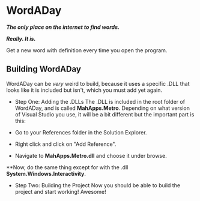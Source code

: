 WordADay
========
***The only place on the internet to find words.***

***Really. It is.***

Get a new word with definition every time you open the program.

## Building WordADay
WordADay can be *very* weird to build, because it uses a specific .DLL
that looks like it is included but isn't, which you must add yet again.

- Step One: Adding the .DLLs
The .DLL is included in the root folder of WordADay, and is called
**MahApps.Metro**. Depending on what version of Visual Studio you use,
it will be a bit different but the important part is this:

- Go to your References folder in the Solution Explorer.
- Right click and click on "Add Reference".
- Navigate to **MahApps.Metro.dll** and choose it under browse.

**Now, do the same thing except for with the .dll **System.Windows.Interactivity**.

- Step Two: Building the Project
Now you should be able to build the project and start working! Awesome!
